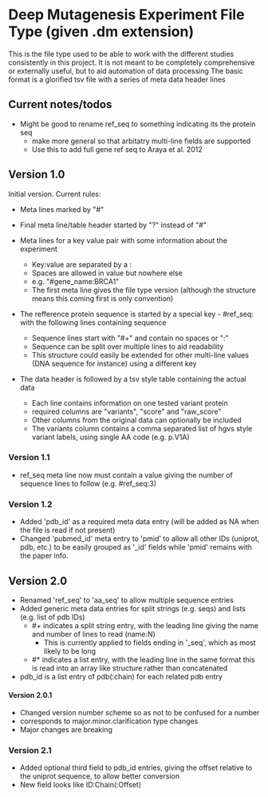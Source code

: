 # Deep Mutagenesis Experiment File Type (given .dm extension)

This is the file type used to be able to work with the different studies consistently in this project.
It is not meant to be completely comprehensive or externally useful, but to aid automation of data processing
The basic format is a glorified tsv file with a series of meta data header lines

## Current notes/todos
* Might be good to rename ref\_seq to something indicating its the protein seq
    * make more general so that arbitatry multi-line fields are supported
    * Use this to add full gene ref seq to Araya et al. 2012

## Version 1.0
Initial version. Current rules:
* Meta lines marked by "#"
* Final meta line/table header started by "?" instead of "#"

* Meta lines for a key value pair with some information about the experiment
    * Key:value are separated by a :
    * Spaces are allowed in value but nowhere else
    * e.g. "#gene\_name:BRCA1"
    * The first meta line gives the file type version (although the structure means this coming first is only convention)

* The refference protein sequence is started by a special key - #ref\_seq: with the following lines containing sequence
    * Sequence lines start with "#+" and contain no spaces or ":"
    * Sequence can be split over multiple lines to aid readability
    * This structure could easily be extended for other multi-line values (DNA sequence for instance) using a different key

* The data header is followed by a tsv style table containing the actual data
    * Each line contains information on one tested variant protein
    * required columns are "variants", "score" and "raw\_score"
    * Other columns from the original data can optionally be included
    * The variants column contains a comma separated list of hgvs style variant labels, using single AA code (e.g. p.V1A)

### Version 1.1
* ref\_seq meta line now must contain a value giving the number of sequence lines to follow (e.g. #ref\_seq:3)

### Version 1.2
* Added 'pdb\_id' as a required meta data entry (will be added as NA when the file is read if not present)
* Changed 'pubmed\_id' meta entry to 'pmid' to allow all other IDs (uniprot, pdb, etc.) to be easily grouped as '\_id' fields while 'pmid' remains with the paper info.

## Version 2.0
* Renamed 'ref\_seq' to 'aa\_seq' to allow multiple sequence entries
* Added generic meta data entries for split strings (e.g. seqs) and lists (e.g. list of pdb IDs)
    * \#\+ indicates a split string entry, with the leading line giving the name and number of lines to read (name:N)
        * This is currently applied to fields ending in '\_seq', which as most likely to be long
    * \#\* indicates a list entry, with the leading line in the same format this is read into an array like structure rather than concatenated
* pdb\_id is a list entry of pdb(:chain) for each related pdb entry

#### Version 2.0.1
* Changed version number scheme so as not to be confused for a number
* corresponds to major.minor.clarification type changes
* Major changes are breaking

### Version 2.1
* Added optional third field to pdb\_id entries, giving the offset relative to the uniprot sequence, to allow better conversion
* New field looks like ID:Chain(:Offset)
